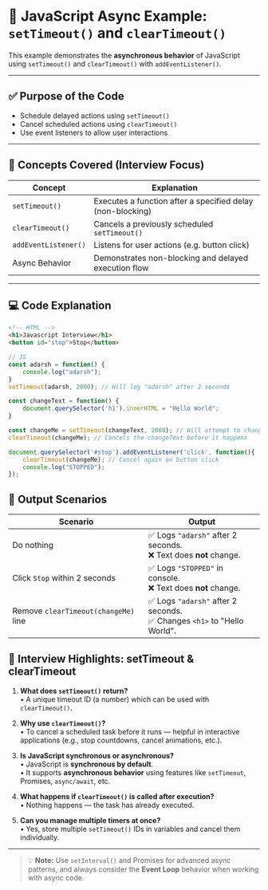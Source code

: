 # 📜 JavaScript Async Example: `setTimeout()` and `clearTimeout()`

This example demonstrates the **asynchronous behavior** of JavaScript using `setTimeout()` and `clearTimeout()` with `addEventListener()`.

---

## ✅ Purpose of the Code

- Schedule delayed actions using `setTimeout()`
- Cancel scheduled actions using `clearTimeout()`
- Use event listeners to allow user interactions

---

## 🧠 Concepts Covered (Interview Focus)

| Concept              | Explanation                                                                 |
|----------------------|-----------------------------------------------------------------------------|
| `setTimeout()`       | Executes a function after a specified delay (non-blocking)                  |
| `clearTimeout()`     | Cancels a previously scheduled `setTimeout()`                               |
| `addEventListener()` | Listens for user actions (e.g. button click)                                |
| Async Behavior       | Demonstrates non-blocking and delayed execution flow                        |

---

## 💻 Code Explanation

```html
<!-- HTML -->
<h1>Javascript Interview</h1>
<button id="stop">Stop</button>
```


```javascript
// JS
const adarsh = function() {
    console.log("adarsh");
}
setTimeout(adarsh, 2000); // Will log "adarsh" after 2 seconds

const changeText = function() {
    document.querySelector('h1').innerHTML = "Hello World";
}

const changeMe = setTimeout(changeText, 2000); // Will attempt to change text
clearTimeout(changeMe); // Cancels the changeText before it happens

document.querySelector('#stop').addEventListener('click', function(){
    clearTimeout(changeMe); // Cancel again on button click
    console.log("STOPPED");
});
```


## 🔁 Output Scenarios

| Scenario                              | Output                                                                 |
|---------------------------------------|------------------------------------------------------------------------|
| Do nothing                            | ✅ Logs `"adarsh"` after 2 seconds.<br>❌ Text does **not** change.     |
| Click `Stop` within 2 seconds         | ✅ Logs `"STOPPED"` in console.<br>❌ Text does **not** change.         |
| Remove `clearTimeout(changeMe)` line  | ✅ Logs `"adarsh"` after 2 seconds.<br>✅ Changes `<h1>` to "Hello World". |


## 🎯 Interview Highlights: setTimeout & clearTimeout

1. **What does `setTimeout()` return?**  
   • A unique timeout ID (a number) which can be used with `clearTimeout()`.

2. **Why use `clearTimeout()`?**  
   • To cancel a scheduled task before it runs — helpful in interactive applications (e.g., stop countdowns, cancel animations, etc.).

3. **Is JavaScript synchronous or asynchronous?**  
   • JavaScript is **synchronous by default**.  
   • It supports **asynchronous behavior** using features like `setTimeout`, Promises, `async/await`, etc.

4. **What happens if `clearTimeout()` is called after execution?**  
   • Nothing happens — the task has already executed.

5. **Can you manage multiple timers at once?**  
   • Yes, store multiple `setTimeout()` IDs in variables and cancel them individually.

---

> 💡 **Note:** Use `setInterval()` and Promises for advanced async patterns, and always consider the **Event Loop** behavior when working with async code.
